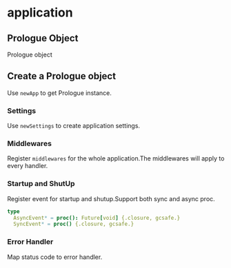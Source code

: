 # application

## Prologue Object

Prologue object

## Create a Prologue object

Use `newApp` to get Prologue instance.

### Settings

Use `newSettings` to create application settings.

### Middlewares

Register `middlewares` for the whole application.The middlewares will 
apply to every handler.

### Startup and ShutUp

Register event for startup and shutup.Support both sync and async proc.

```nim
type
  AsyncEvent* = proc(): Future[void] {.closure, gcsafe.}
  SyncEvent* = proc() {.closure, gcsafe.}
```

### Error Handler

Map status code to error handler.
